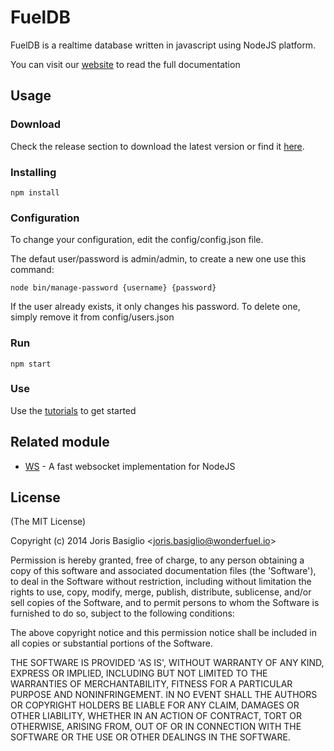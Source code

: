 FuelDB
======

FuelDB is a realtime database written in javascript using NodeJS platform.

You can visit our [website](https://wonderfuel.io/fueldb/) to read the full documentation

## Usage ##

### Download ###

Check the release section to download the latest version or find it [here](http://wonderfuel.io/fueldb/download.php).

### Installing ###

`npm install`

### Configuration ###

To change your configuration, edit the config/config.json file.

The defaut user/password is admin/admin, to create a new one use this command:

`node bin/manage-password {username} {password}`

If the user already exists, it only changes his password. To delete one, simply remove it from config/users.json

### Run ###

`npm start`

### Use ###

Use the [tutorials](http://wonderfuel.io/fueldb/howto.php) to get started

## Related module ##

- [WS](https://github.com/einaros/ws) - A fast websocket implementation for NodeJS

## License ##

(The MIT License)

Copyright (c) 2014 Joris Basiglio &lt;joris.basiglio@wonderfuel.io&gt;

Permission is hereby granted, free of charge, to any person obtaining
a copy of this software and associated documentation files (the
'Software'), to deal in the Software without restriction, including
without limitation the rights to use, copy, modify, merge, publish,
distribute, sublicense, and/or sell copies of the Software, and to
permit persons to whom the Software is furnished to do so, subject to
the following conditions:

The above copyright notice and this permission notice shall be
included in all copies or substantial portions of the Software.

THE SOFTWARE IS PROVIDED 'AS IS', WITHOUT WARRANTY OF ANY KIND,
EXPRESS OR IMPLIED, INCLUDING BUT NOT LIMITED TO THE WARRANTIES OF
MERCHANTABILITY, FITNESS FOR A PARTICULAR PURPOSE AND NONINFRINGEMENT.
IN NO EVENT SHALL THE AUTHORS OR COPYRIGHT HOLDERS BE LIABLE FOR ANY
CLAIM, DAMAGES OR OTHER LIABILITY, WHETHER IN AN ACTION OF CONTRACT,
TORT OR OTHERWISE, ARISING FROM, OUT OF OR IN CONNECTION WITH THE
SOFTWARE OR THE USE OR OTHER DEALINGS IN THE SOFTWARE.
